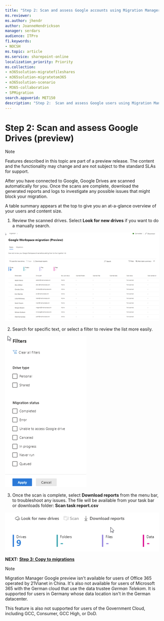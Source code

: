 ```yaml
---
title: "Step 2: Scan and assess Google accounts using Migration Manager"
ms.reviewer: 
ms.author: jhendr
author: JoanneHendrickson
manager: serdars
audience: ITPro
f1.keywords:
- NOCSH
ms.topic: article
ms.service: sharepoint-online
localization_priority: Priority
ms.collection:
- m365solution-migratefileshares
- m365solution-migratetom365
- m365solution-scenario
- M365-collaboration
- SPMigration
search.appverid: MET150
description: "Step 2:  Scan and assess Google users using Migration Manager."
---
```


# Step 2: Scan and assess Google Drives (preview)

>[!Note]
> Features described in this topic are part of a preview release. The content and the functionality may change and are not subject to the standard SLAs for support.


After you have connected to Google, Google Drives are scanned automatically for you. Once the scans are complete, download the generated reports and logs to investigate any possible issues that might block your migration.

A table summary appears at the top to give you an at-a-glance overview of your users and content size.



1.  Review the scanned drives. Select **Look for new drives** if you want to do a manually search.

![review scanned google drives](media/mm-google-scan-step.png)

2. Search for specific text, or select a filter to review the list more easily.

![filter options for google drive scan results](media/mm-google-filters-scan.png)


3. Once the scan is complete, select **Download reports** from the menu bar, to troubleshoot any issues. The file will be available from your task bar or downloads folder: **Scan task report.csv**

![google download reports button](media/mm-google-download-reports-button.png)


**NEXT:**  [ **Step 3: Copy to migrations**](mm-Google-step3-copy-to-migrations.md)


>[!NOTE]
>Migration Manager Google preview isn't available for users of Office 365 operated by 21Vianet in China. It's also not available for users of Microsoft 365 with the German cloud that use the data trustee *German Telekom*. It is supported for users in Germany whose data location isn't in the German datacenter.
>
> This feature is also not supported for users of the Government Cloud, including GCC, Consumer, GCC High, or DoD.